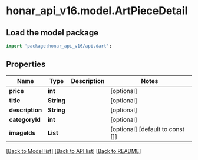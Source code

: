 # honar_api_v16.model.ArtPieceDetail

## Load the model package
```dart
import 'package:honar_api_v16/api.dart';
```

## Properties
Name | Type | Description | Notes
------------ | ------------- | ------------- | -------------
**price** | **int** |  | [optional] 
**title** | **String** |  | [optional] 
**description** | **String** |  | [optional] 
**categoryId** | **int** |  | [optional] 
**imageIds** | **List<int>** |  | [optional] [default to const []]

[[Back to Model list]](../README.md#documentation-for-models) [[Back to API list]](../README.md#documentation-for-api-endpoints) [[Back to README]](../README.md)


